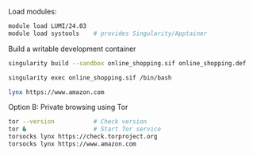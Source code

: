 Load modules:
```bash
module load LUMI/24.03
module load systools    # provides Singularity/Apptainer
```



Build a writable development container

```bash
singularity build --sandbox online_shopping.sif online_shopping.def

singularity exec online_shopping.sif /bin/bash

lynx https://www.amazon.com
```

Option B: Private browsing using Tor

```bash
tor --version           # Check version
tor &                   # Start Tor service
torsocks lynx https://check.torproject.org
torsocks lynx https://www.amazon.com
```
